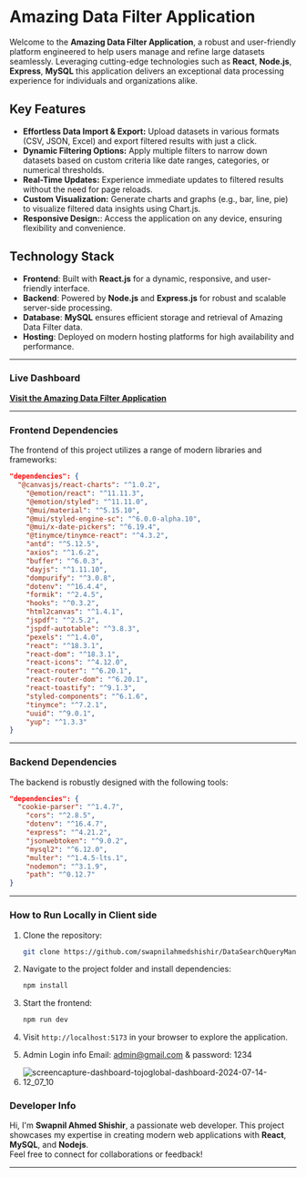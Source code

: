 # Amazing Data Filter Application

Welcome to the **Amazing Data Filter Application**, a robust and user-friendly platform engineered to help users manage and refine large datasets seamlessly. Leveraging cutting-edge technologies such as **React**, **Node.js**, **Express**, **MySQL** this application delivers an exceptional data processing experience for individuals and organizations alike.

## Key Features

- **Effortless Data Import & Export:** Upload datasets in various formats (CSV, JSON, Excel) and export filtered results with just a click.
- **Dynamic Filtering Options:** Apply multiple filters to narrow down datasets based on custom criteria like date ranges, categories, or numerical thresholds.
- **Real-Time Updates:** Experience immediate updates to filtered results without the need for page reloads.
- **Custom Visualization:** Generate charts and graphs (e.g., bar, line, pie) to visualize filtered data insights using Chart.js.
- **Responsive Design:**: Access the application on any device, ensuring flexibility and convenience.

## Technology Stack

- **Frontend**: Built with **React.js** for a dynamic, responsive, and user-friendly interface.
- **Backend**: Powered by **Node.js** and **Express.js** for robust and scalable server-side processing.
- **Database**: **MySQL** ensures efficient storage and retrieval of Amazing Data Filter data.
- **Hosting**: Deployed on modern hosting platforms for high availability and performance.

---

### Live Dashboard

[**Visit the Amazing Data Filter Application**](https://upadmin.masteritsolution.com.bd/)

---

### Frontend Dependencies

The frontend of this project utilizes a range of modern libraries and frameworks:

```json
"dependencies": {
  "@canvasjs/react-charts": "^1.0.2",
    "@emotion/react": "^11.11.3",
    "@emotion/styled": "^11.11.0",
    "@mui/material": "^5.15.10",
    "@mui/styled-engine-sc": "^6.0.0-alpha.10",
    "@mui/x-date-pickers": "^6.19.4",
    "@tinymce/tinymce-react": "^4.3.2",
    "antd": "^5.12.5",
    "axios": "^1.6.2",
    "buffer": "^6.0.3",
    "dayjs": "^1.11.10",
    "dompurify": "^3.0.8",
    "dotenv": "^16.4.4",
    "formik": "^2.4.5",
    "hooks": "^0.3.2",
    "html2canvas": "^1.4.1",
    "jspdf": "^2.5.2",
    "jspdf-autotable": "^3.8.3",
    "pexels": "^1.4.0",
    "react": "^18.3.1",
    "react-dom": "^18.3.1",
    "react-icons": "^4.12.0",
    "react-router": "^6.20.1",
    "react-router-dom": "^6.20.1",
    "react-toastify": "^9.1.3",
    "styled-components": "^6.1.6",
    "tinymce": "^7.2.1",
    "uuid": "^9.0.1",
    "yup": "^1.3.3"
}
```

---

### Backend Dependencies

The backend is robustly designed with the following tools:

```json
"dependencies": {
  "cookie-parser": "^1.4.7",
    "cors": "^2.8.5",
    "dotenv": "^16.4.7",
    "express": "^4.21.2",
    "jsonwebtoken": "^9.0.2",
    "mysql2": "^6.12.0",
    "multer": "^1.4.5-lts.1",
    "nodemon": "^3.1.9",
    "path": "^0.12.7"
}
```

---

### How to Run Locally in Client side

1. Clone the repository:
   ```bash
   git clone https://github.com/swapnilahmedshishir/DataSearchQueryMangementSystem.git
   ```
2. Navigate to the project folder and install dependencies:
   ```bash
   npm install
   ```
3. Start the frontend:
   ```bash
   npm run dev
   ```
4. Visit `http://localhost:5173` in your browser to explore the application.

5. Admin Login info Email: admin@gmail.com & password: 1234
6. ![screencapture-dashboard-tojoglobal-dashboard-2024-07-14-12_07_10](https://github.com/user-attachments/assets/fb06927a-f377-40e8-af6f-27822d90c3cd)

### Developer Info

Hi, I'm **Swapnil Ahmed Shishir**, a passionate web developer. This project showcases my expertise in creating modern web applications with **React**, **MySQL**, and **Nodejs**.  
Feel free to connect for collaborations or feedback!

---
